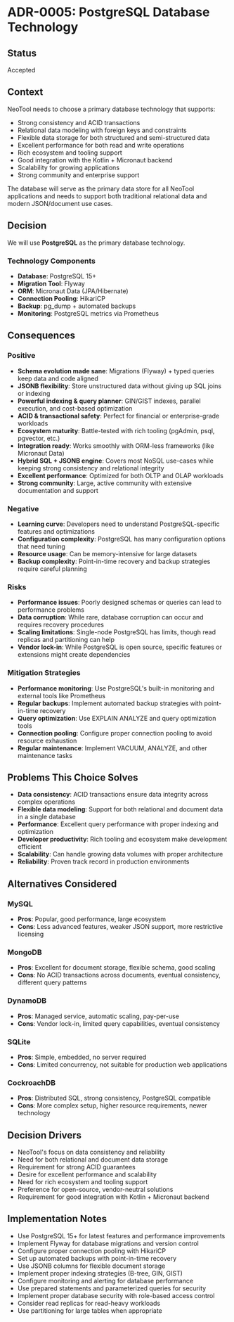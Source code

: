 # ADR-0005: PostgreSQL Database Technology

## Status
Accepted

## Context
NeoTool needs to choose a primary database technology that supports:
- Strong consistency and ACID transactions
- Relational data modeling with foreign keys and constraints
- Flexible data storage for both structured and semi-structured data
- Excellent performance for both read and write operations
- Rich ecosystem and tooling support
- Good integration with the Kotlin + Micronaut backend
- Scalability for growing applications
- Strong community and enterprise support

The database will serve as the primary data store for all NeoTool applications and needs to support both traditional relational data and modern JSON/document use cases.

## Decision
We will use **PostgreSQL** as the primary database technology.

### Technology Components
- **Database**: PostgreSQL 15+
- **Migration Tool**: Flyway
- **ORM**: Micronaut Data (JPA/Hibernate)
- **Connection Pooling**: HikariCP
- **Backup**: pg_dump + automated backups
- **Monitoring**: PostgreSQL metrics via Prometheus

## Consequences

### Positive
- **Schema evolution made sane**: Migrations (Flyway) + typed queries keep data and code aligned
- **JSONB flexibility**: Store unstructured data without giving up SQL joins or indexing
- **Powerful indexing & query planner**: GIN/GIST indexes, parallel execution, and cost-based optimization
- **ACID & transactional safety**: Perfect for financial or enterprise-grade workloads
- **Ecosystem maturity**: Battle-tested with rich tooling (pgAdmin, psql, pgvector, etc.)
- **Integration ready**: Works smoothly with ORM-less frameworks (like Micronaut Data)
- **Hybrid SQL + JSONB engine**: Covers most NoSQL use-cases while keeping strong consistency and relational integrity
- **Excellent performance**: Optimized for both OLTP and OLAP workloads
- **Strong community**: Large, active community with extensive documentation and support

### Negative
- **Learning curve**: Developers need to understand PostgreSQL-specific features and optimizations
- **Configuration complexity**: PostgreSQL has many configuration options that need tuning
- **Resource usage**: Can be memory-intensive for large datasets
- **Backup complexity**: Point-in-time recovery and backup strategies require careful planning

### Risks
- **Performance issues**: Poorly designed schemas or queries can lead to performance problems
- **Data corruption**: While rare, database corruption can occur and requires recovery procedures
- **Scaling limitations**: Single-node PostgreSQL has limits, though read replicas and partitioning can help
- **Vendor lock-in**: While PostgreSQL is open source, specific features or extensions might create dependencies

### Mitigation Strategies
- **Performance monitoring**: Use PostgreSQL's built-in monitoring and external tools like Prometheus
- **Regular backups**: Implement automated backup strategies with point-in-time recovery
- **Query optimization**: Use EXPLAIN ANALYZE and query optimization tools
- **Connection pooling**: Configure proper connection pooling to avoid resource exhaustion
- **Regular maintenance**: Implement VACUUM, ANALYZE, and other maintenance tasks

## Problems This Choice Solves
- **Data consistency**: ACID transactions ensure data integrity across complex operations
- **Flexible data modeling**: Support for both relational and document data in a single database
- **Performance**: Excellent query performance with proper indexing and optimization
- **Developer productivity**: Rich tooling and ecosystem make development efficient
- **Scalability**: Can handle growing data volumes with proper architecture
- **Reliability**: Proven track record in production environments

## Alternatives Considered

### MySQL
- **Pros**: Popular, good performance, large ecosystem
- **Cons**: Less advanced features, weaker JSON support, more restrictive licensing

### MongoDB
- **Pros**: Excellent for document storage, flexible schema, good scaling
- **Cons**: No ACID transactions across documents, eventual consistency, different query patterns

### DynamoDB
- **Pros**: Managed service, automatic scaling, pay-per-use
- **Cons**: Vendor lock-in, limited query capabilities, eventual consistency

### SQLite
- **Pros**: Simple, embedded, no server required
- **Cons**: Limited concurrency, not suitable for production web applications

### CockroachDB
- **Pros**: Distributed SQL, strong consistency, PostgreSQL compatible
- **Cons**: More complex setup, higher resource requirements, newer technology

## Decision Drivers
- NeoTool's focus on data consistency and reliability
- Need for both relational and document data storage
- Requirement for strong ACID guarantees
- Desire for excellent performance and scalability
- Need for rich ecosystem and tooling support
- Preference for open-source, vendor-neutral solutions
- Requirement for good integration with Kotlin + Micronaut backend

## Implementation Notes
- Use PostgreSQL 15+ for latest features and performance improvements
- Implement Flyway for database migrations and version control
- Configure proper connection pooling with HikariCP
- Set up automated backups with point-in-time recovery
- Use JSONB columns for flexible document storage
- Implement proper indexing strategies (B-tree, GIN, GIST)
- Configure monitoring and alerting for database performance
- Use prepared statements and parameterized queries for security
- Implement proper database security with role-based access control
- Consider read replicas for read-heavy workloads
- Use partitioning for large tables when appropriate
